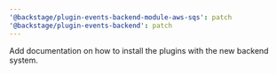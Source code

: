 ```yaml
---
'@backstage/plugin-events-backend-module-aws-sqs': patch
'@backstage/plugin-events-backend': patch
---
```


Add documentation on how to install the plugins with the new backend system.
